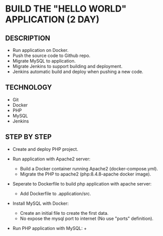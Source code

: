 # BUILD THE "HELLO WORLD" APPLICATION (2 DAY)

## DESCRIPTION
- Run application on Docker.
- Push the source code to Github repo.
- Migrate MySQL to application.
- Migrate Jenkins to support building and deployment.
- Jenkins automatic build and deploy when pushing a new code.

## TECHNOLOGY
- Git
- Docker
- PHP
- MySQL
- Jenkins

## STEP BY STEP
- Create and deploy PHP project.

- Run application with Apache2 server:
  + Build a Docker container running Apache2 (docker-compose.yml).
  + Migrate the PHP to apache2 (php:8.4.8-apache docker image).

- Seperate to Dockerfile to build php application with apache server:
  + Add Dockerfile to .application/src.

- Install MySQL with Docker:
  + Create an initial file to create the first data.
  + No expose the mysql port to internet (No use "ports" definition).

- Run PHP application with MySQL:
  + 

